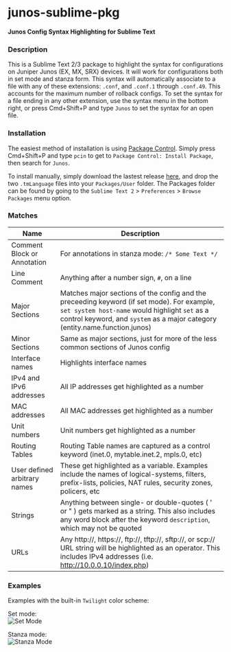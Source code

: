 junos-sublime-pkg
=================

**Junos Config Syntax Highlighting for Sublime Text**  

### Description  
This is a Sublime Text 2/3 package to highlight the syntax for configurations on Juniper Junos (EX, MX, SRX) devices. It will work for configurations both in set mode and stanza form.  This syntax will automatically associate to a file with any of these extensions: `.conf`, and `.conf.1` through `.conf.49`. This accounts for the maximum number of rollback configs. To set the syntax for a file ending in any other extension, use the syntax menu in the bottom right, or press Cmd+Shift+P and type `Junos` to set the syntax for an open file.

### Installation
The easiest method of installation is using [Package Control](https://sublime.wbond.net/installation). Simply press Cmd+Shift+P and type `pcin` to get to `Package Control: Install Package`, then search for `Junos`.  

To install manually, simply download the lastest release [here](https://github.com/nprintz/junos-sublime-pkg/releases/latest), and drop the two `.tmLanguage` files into your `Packages/User` folder. The Packages folder can be found by going to the `Sublime Text 2` > `Preferences` > `Browse Packages` menu option. 

### Matches  
Name  | Description  
------|------------  
Comment Block or Annotation | For annotations in stanza mode: `/* Some Text */`  
Line Comment | Anything after a number sign, `#`, on a line  
Major Sections | Matches major sections of the config and the preceeding keyword (if set mode). For example, `set system host-name` would highlight `set` as a control keyword, and `system` as a major category (entity.name.function.junos)  
Minor Sections | Same as major sections, just for more of the less common sections of Junos config  
Interface names | Highlights interface names  
IPv4 and IPv6 addresses | All IP addresses get highlighted as a number  
MAC addresses | All MAC addresses get highlighted as a number  
Unit numbers | Unit numbers get highlighted as a number  
Routing Tables | Routing Table names are captured as a control keyword (inet.0, mytable.inet.2, mpls.0, etc)
User defined arbitrary names | These get highlighted as a variable. Examples include the names of logical-systems, filters, prefix-lists, policies, NAT rules, security zones, policers, etc  
Strings | Anything between single- or double-quotes ( ' or " ) gets marked as a string. This also includes any word block after the keyword `description`, which may not be quoted  
URLs | Any http://, https://, ftp://, tftp://, sftp://, or scp:// URL string will be highlighted as an operator. This includes IPv4 addresses (i.e. http://10.0.0.10/index.php)

### Examples  
Examples with the built-in `Twilight` color scheme:

Set mode:  
![Set Mode](https://cloud.githubusercontent.com/assets/7231007/3803665/5fb3e326-1c1d-11e4-80fd-9b222f8a1abf.png)

Stanza mode:  
![Stanza Mode](https://cloud.githubusercontent.com/assets/7231007/3803687/81b640e0-1c1d-11e4-9dd6-f228e4c4275d.png)
